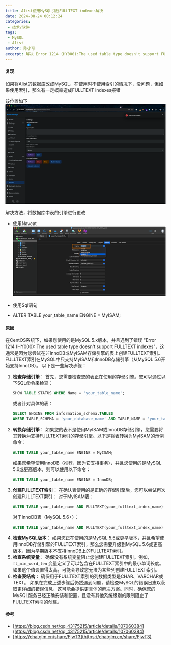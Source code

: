 ```yaml
---
title: Alist使用MySQL引起FULLTEXT indexes解决
date: 2024-08-24 00:12:24
categories: 
 - 技术/软件
tags:
 - MySQL
 - Alist
author: 陈小可
excerpt: 解决 Error 1214 (HY000):The used table type doesn't support FULLTEXT indexes
---
```


#### 复现
如果将Alist的数据库改成MySQL，在使用时不使用索引的情况下，没问题，但如果使用索引，那么有一定概率造成FULLTEXT indexes报错

该位置如下
![img.png](img.png)

解决方法，将数据库中表的引擎进行更改
- 使用Navcat
![img_1.png](img_1.png)

- 使用Sql语句
- ALTER TABLE your_table_name ENGINE = MyISAM;


#### 原因
在CentOS系统下，如果您使用的是MySQL 5.x版本，并且遇到了错误 "Error 1214 (HY000): The used table type doesn't support FULLTEXT indexes"，这通常是因为您尝试在非InnoDB或MyISAM存储引擎的表上创建FULLTEXT索引。FULLTEXT索引在MySQL中只支持MyISAM和InnoDB存储引擎（从MySQL 5.6开始支持InnoDB）。
以下是一些解决步骤：
1. **检查存储引擎**：
   首先，您需要检查您的表正在使用的存储引擎。您可以通过以下SQL命令来检查：
   ```sql
   SHOW TABLE STATUS WHERE Name = 'your_table_name';
   ```
   或者针对具体的表：
   ```sql
   SELECT ENGINE FROM information_schema.TABLES
   WHERE TABLE_SCHEMA = 'your_database_name' AND TABLE_NAME = 'your_table_name';
   ```
2. **转换存储引擎**：
   如果您的表不是使用MyISAM或InnoDB存储引擎，您需要将其转换为支持FULLTEXT索引的存储引擎。以下是将表转换为MyISAM的示例命令：
   ```sql
   ALTER TABLE your_table_name ENGINE = MyISAM;
   ```
   如果您希望使用InnoDB（推荐，因为它支持事务），并且您使用的是MySQL 5.6或更高版本，则可以使用以下命令：
   ```sql
   ALTER TABLE your_table_name ENGINE = InnoDB;
   ```
3. **创建FULLTEXT索引**：
   在确认表使用的是正确的存储引擎后，您可以尝试再次创建FULLTEXT索引：
   对于MyISAM表：
   ```sql
   ALTER TABLE your_table_name ADD FULLTEXT(your_fulltext_index_name) (column1, column2, ...);
   ```
   对于InnoDB表（MySQL 5.6+）：
   ```sql
   ALTER TABLE your_table_name ADD FULLTEXT(your_fulltext_index_name) (column1, column2, ...);
   ```
4. **检查MySQL版本**：
   如果您正在使用的是MySQL 5.5或更早版本，并且希望使用InnoDB存储引擎的FULLTEXT索引，那么您需要升级到MySQL 5.6或更高版本，因为早期版本不支持InnoDB上的FULLTEXT索引。
5. **检查系统变量**：
   确保没有系统变量阻止您创建FULLTEXT索引。例如，`ft_min_word_len` 变量定义了可以包含在FULLTEXT索引中的最小单词长度。如果这个值设置得太高，可能会导致您无法为某些列创建FULLTEXT索引。
6. **检查表结构**：
   确保用于FULLTEXT索引的列数据类型是CHAR、VARCHAR或TEXT。
   如果在完成上述步骤后仍然遇到问题，请检查MySQL的错误日志以获取更详细的错误信息，这可能会提供更具体的解决方案。同时，确保您的MySQL服务已经正确安装和配置，且没有其他系统级别的限制阻止了FULLTEXT索引的创建。


#### 参考
- [https://blog.csdn.net/qq_43175215/article/details/107060384](https://blog.csdn.net/qq_43175215/article/details/107060384)
- [https://chatglm.cn/share/FjwT3](https://chatglm.cn/share/FjwT3)

